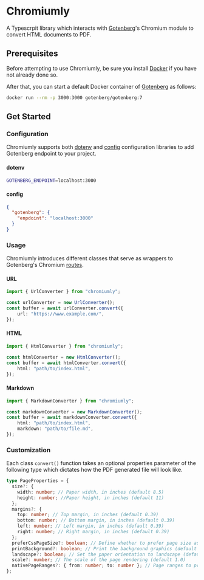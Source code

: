 # Chromiumly

A Typescrpit library which interacts with [Gotenberg](https://gotenberg.dev/)'s Chromium module to convert HTML documents to PDF.

## Prerequisites

Before attempting to use Chromiumly, be sure you install [Docker](https://www.docker.com/) if you have not already done so.

After that, you can start a default Docker container of [Gotenberg](https://gotenberg.dev/) as follows:

```bash
docker run --rm -p 3000:3000 gotenberg/gotenberg:7
```

## Get Started

### Configuration

Chromiumly supports both [dotenv](https://www.npmjs.com/package/dotenv) and [config](https://www.npmjs.com/package/config) configuration libraries to add Gotenberg endpoint to your project.

#### dotenv

```bash
GOTENBERG_ENDPOINT=localhost:3000
```

#### config

```json
{
  "gotenberg": {
    "enpdoint": "localhost:3000"
  }
}
```

### Usage

Chromiumly introduces different classes that serve as wrappers to Gotenberg's Chromium [routes](https://gotenberg.dev/docs/modules/chromium#routes).

#### URL

```typescript
import { UrlConverter } from "chromiumly";

const urlConverter = new UrlConverter();
const buffer = await urlConverter.convert({
    url: "https://www.example.com/",
});
```

#### HTML

```typescript
import { HtmlConverter } from "chromiumly";

const htmlConverter = new HtmlConverter();
const buffer = await htmlConverter.convert({
    html: "path/to/index.html",
});

```

#### Markdown

```typescript
import { MarkdownConverter } from "chromiumly";

const markdownConverter = new MarkdownConverter();
const buffer = await markdownConverter.convert({
    html: "path/to/index.html",
    markdown: "path/to/file.md",
});
```

### Customization

Each class `convert()` function takes an optional properties parameter of the following type which dictates how the PDF generated file will look like.

```typescript
type PageProperties = {
  size?: {
    width: number; // Paper width, in inches (default 8.5)
    height: number; //Paper height, in inches (default 11)
  };
  margins?: {
    top: number; // Top margin, in inches (default 0.39)
    bottom: number; // Bottom margin, in inches (default 0.39)
    left: number; // Left margin, in inches (default 0.39)
    right: number; // Right margin, in inches (default 0.39)
  };
  preferCssPageSize?: boolean; // Define whether to prefer page size as defined by CSS (default false)
  printBackground?: boolean; // Print the background graphics (default false)
  landscape?: boolean; // Set the paper orientation to landscape (default false)
  scale?: number; // The scale of the page rendering (default 1.0)
  nativePageRanges?: { from: number; to: number }; // Page ranges to print
};
```

